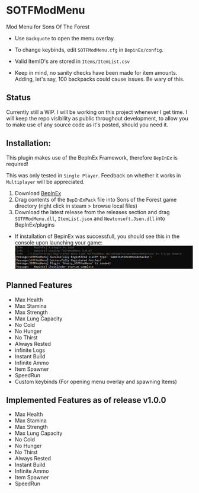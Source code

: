 # SOTFModMenu

Mod Menu for Sons Of The Forest

- Use `Backquote` to open the menu overlay.
- To change keybinds, edit `SOTFModMenu.cfg` in `BepinEx/config`.

- Valid ItemID's are stored in `Items/ItemList.csv`
- Keep in mind, no sanity checks have been made for item amounts. Adding, let's say, 100 backpacks could cause issues. Be wary of this.

## Status

Currently still a WIP. I will be working on this project whenever I get time. I will keep the repo visibility as public throughout development, to allow you to make use of any source code as it's posted, should you need it.

## Installation:

This plugin makes use of the BepInEx Framework, therefore `BepInEx` is required!

This was only tested in `Single Player`. Feedback on whether it works in `Multiplayer` will be appreciated.

1. Download [BepInEx](https://thunderstore.io/c/sons-of-the-forest/p/BepInEx/BepInExPack_IL2CPP/)
2. Drag contents of the `BepInExPack` file into Sons of the Forest game directory (right click in steam > browse local files)
3. Download the latest release from the releases section and drag `SOTFModMenu.dll`, `ItemList.json` and `Newtonsoft.Json.dll` into BepInEx/plugins

- If installation of BepinEx was successfull, you should see this in the console upon launching your game:
  ![Screenshot](https://github.com/Snazzy72/SOTFModMenu/blob/main/Assets/SOTFModMenu.png)

## Planned Features

- Max Health
- Max Stamina
- Max Strength
- Max Lung Capacity
- No Cold
- No Hunger
- No Thirst
- Always Rested
- infinite Logs
- Instant Build
- Infinite Ammo
- Item Spawner
- SpeedRun
- Custom keybinds (For opening menu overlay and spawning Items)

## Implemented Features as of release v1.0.0

- Max Health
- Max Stamina
- Max Strength
- Max Lung Capacity
- No Cold
- No Hunger
- No Thirst
- Always Rested
- Instant Build
- Infinite Ammo
- Item Spawner
- SpeedRun
